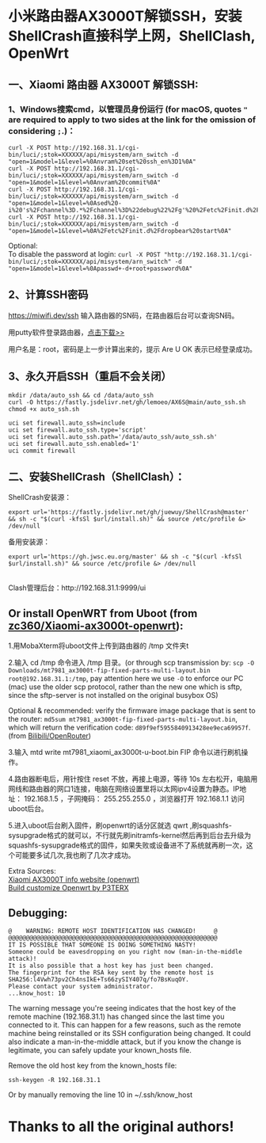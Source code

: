 # 小米路由器AX3000T解锁SSH，安装ShellCrash直接科学上网，ShellClash, OpenWrt

## 一、Xiaomi 路由器 AX3000T 解锁SSH:
### 1、Windows搜索cmd，以管理员身份运行 (for macOS, quotes ```"``` are required to apply to two sides at the link for the omission of considering ```;```.)：
```
curl -X POST http://192.168.31.1/cgi-bin/luci/;stok=XXXXXX/api/misystem/arn_switch -d "open=1&model=1&level=%0Anvram%20set%20ssh_en%3D1%0A"
curl -X POST http://192.168.31.1/cgi-bin/luci/;stok=XXXXXX/api/misystem/arn_switch -d "open=1&model=1&level=%0Anvram%20commit%0A"
curl -X POST http://192.168.31.1/cgi-bin/luci/;stok=XXXXXX/api/misystem/arn_switch -d "open=1&model=1&level=%0Ased%20-i%20's%2Fchannel%3D.*%2Fchannel%3D%22debug%22%2Fg'%20%2Fetc%2Finit.d%2Fdropbear%0A"
curl -X POST http://192.168.31.1/cgi-bin/luci/;stok=XXXXXX/api/misystem/arn_switch -d "open=1&model=1&level=%0A%2Fetc%2Finit.d%2Fdropbear%20start%0A"
```
Optional: <br>
To disable the password at login: ```curl -X POST "http://192.168.31.1/cgi-bin/luci/;stok=XXXXXX/api/misystem/arn_switch" -d "open=1&model=1&level=%0Apasswd+-d+root+password%0A"```
   
## 2、计算SSH密码
https://miwifi.dev/ssh 输入路由器的SN码，在路由器后台可以查询SN码。

用putty软件登录路由器，<a href="https://github.com/eujc/AX3000T/releases/download/gongju/AX3000T.zip" target="_blank">点击下载>></a>

用户名是：root，密码是上一步计算出来的，提示 Are U OK 表示已经登录成功。

## 3、永久开启SSH（重启不会关闭）

    mkdir /data/auto_ssh && cd /data/auto_ssh
    curl -O https://fastly.jsdelivr.net/gh/lemoeo/AX6S@main/auto_ssh.sh
    chmod +x auto_ssh.sh

    uci set firewall.auto_ssh=include
    uci set firewall.auto_ssh.type='script'
    uci set firewall.auto_ssh.path='/data/auto_ssh/auto_ssh.sh'
    uci set firewall.auto_ssh.enabled='1'
    uci commit firewall

## 二、安装ShellCrash（ShellClash）：
ShellCrash安装源：

    export url='https://fastly.jsdelivr.net/gh/juewuy/ShellCrash@master' && sh -c "$(curl -kfsSl $url/install.sh)" && source /etc/profile &> /dev/null

备用安装源：

    export url='https://gh.jwsc.eu.org/master' && sh -c "$(curl -kfsSl $url/install.sh)" && source /etc/profile &> /dev/null

<br>
Clash管理后台：http://192.168.31.1:9999/ui

## Or install OpenWRT from Uboot (from [zc360/Xiaomi-ax3000t-openwrt](https://github.com/zc360/Xiaomi-ax3000t-openwrt)):
1.用MobaXterm将uboot文件上传到路由器的 /tmp 文件夹t

2.输入 cd /tmp 命令进入 /tmp 目录。(or through scp transmission by: ```scp -O Downloads/mt7981_ax3000t-fip-fixed-parts-multi-layout.bin root@192.168.31.1:/tmp```, pay attention here we use ```-O``` to enforce our PC (mac) use the older scp protocol, rather than the new one which is sftp, since the sftp-server is not installed on the original busybox OS)

Optional & recommended: verify the firmware image package that is sent to the router: ```md5sum mt7981_ax3000t-fip-fixed-parts-multi-layout.bin```, which will return the verification code: ```d89f9ef5955840913428ee9eca69957f```. (from [Bilibili/OpenRouter](https://www.bilibili.com/video/BV1dj411h7EP/?spm_id_from=333.1007.top_right_bar_window_history.content.click&vd_source=1db61c2ba3ce56a634310a7590956269))

3.输入 mtd write mt7981_xiaomi_ax3000t-u-boot.bin FIP 命令以进行刷机操作。

4.路由器断电后，用针按住 reset 不放，再接上电源，等待 10s 左右松开，电脑用网线和路由器的网口1连接，电脑在网络设置里将以太网ipv4设置为静态。IP地址： 192.168.1.5 ，子网掩码： 255.255.255.0 ，浏览器打开 192.168.1.1 访问uboot后台。

5.进入uboot后台刷入固件，刷openwrt的话分区就选 qwrt ,刷squashfs-sysupgrade格式的就可以，不行就先刷initramfs-kernel然后再到后台去升级为squashfs-sysupgrade格式的固件，如果失败或设备进不了系统就再刷一次，这个可能要多试几次,我也刷了几次才成功。

Extra Sources: <br>
[Xiaomi AX3000T info website (openwrt)](https://openwrt.org/inbox/toh/xiaomi/ax3000t) <br>
[Build customize Openwrt by P3TERX](https://github.com/P3TERX/Actions-OpenWrt)

## Debugging:
```
@    WARNING: REMOTE HOST IDENTIFICATION HAS CHANGED!     @
@@@@@@@@@@@@@@@@@@@@@@@@@@@@@@@@@@@@@@@@@@@@@@@@@@@@@@@@@@@
IT IS POSSIBLE THAT SOMEONE IS DOING SOMETHING NASTY!
Someone could be eavesdropping on you right now (man-in-the-middle attack)!
It is also possible that a host key has just been changed.
The fingerprint for the RSA key sent by the remote host is
SHA256:l4Vwh73pv2Ch4nsIkE+Ts66zySIY407q/fo7BsKuqOY.
Please contact your system administrator.
...know_host: 10
````
The warning message you're seeing indicates that the host key of the remote machine (192.168.31.1) has changed since the last time you connected to it. This can happen for a few reasons, such as the remote machine being reinstalled or its SSH configuration being changed. It could also indicate a man-in-the-middle attack, but if you know the change is legitimate, you can safely update your known_hosts file.

Remove the old host key from the known_hosts file:

    ssh-keygen -R 192.168.31.1
    
Or by manually removing the line 10 in ~/.ssh/know_host

# Thanks to all the original authors!
